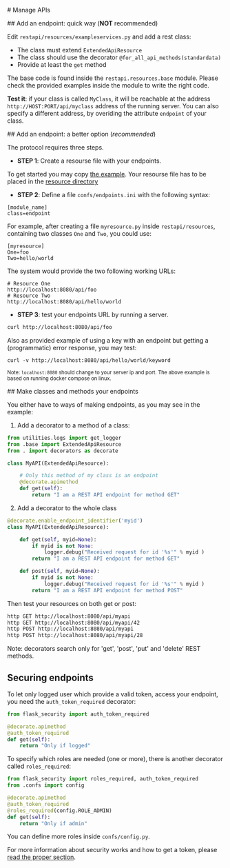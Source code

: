 
# Manage APIs

## Add an endpoint: quick way (**NOT** recommended)

Edit `restapi/resources/exampleservices.py` and add a rest class:

* The class must extend `ExtendedApiResource`
* The class should use the decorator `@for_all_api_methods(standardata)`
* Provide at least the `get` method

The base code is found inside the `restapi.resources.base` module. Please check the provided examples inside the module to write the right code.

**Test it**: if your class is called `MyClass`, it will be reachable at the address `http://HOST:PORT/api/myclass` address of the running server.
You can also specify a different address, by overiding the attribute `endpoint` of your class.

## Add an endpoint: a better option (*recommended*)

The protocol requires three steps.

* **STEP 1**: Create a resourse file with your endpoints.

To get started you may copy
[the example](https://github.com/pdonorio/rest-mock/blob/master/restapi/resources/exampleservices.py). Your resourse file has to be placed in the [resource directory](https://github.com/pdonorio/rest-mock/tree/master/restapi/resources)

* **STEP 2**: Define a file `confs/endpoints.ini` with the following syntax:

```
[module_name]
class=endpoint
```

For example, after creating a file `myresource.py` inside `restapi/resources`,
containing two classes `One` and `Two`, you could use:

```
[myresource]
One=foo
Two=hello/world
```

The system would provide the two following working URLs:

```
# Resource One
http://localhost:8080/api/foo
# Resource Two
http://localhost:8080/api/hello/world
```

* **STEP 3**: test your endpoints URL by running a server.

```bash
curl http://localhost:8080/api/foo
```

Also as provided example of using a key with an endpoint
but getting a (programmatic) error response, you may test:
```
curl -v http://localhost:8080/api/hello/world/keyword
```

<small> Note: `localhost:8080` should change to your server ip and port.
The above example is based on running docker compose on linux.</small>

## Make classes and methods your endpoints

You either have to ways of making endpoints, as you may see in the example:

1) Add a decorator to a method of a class:

```python
from utilities.logs import get_logger
from .base import ExtendedApiResource
from . import decorators as decorate

class MyAPI(ExtendedApiResource):

    # Only this method of my class is an endpoint
    @decorate.apimethod
    def get(self):
        return "I am a REST API endpoint for method GET"
```

2) Add a decorator to the whole class

```python
@decorate.enable_endpoint_identifier('myid')
class MyAPI(ExtendedApiResource):

    def get(self, myid=None):
        if myid is not None:
            logger.debug("Received request for id '%s'" % myid )
        return "I am a REST API endpoint for method GET"

    def post(self, myid=None):
        if myid is not None:
            logger.debug("Received request for id '%s'" % myid )
        return "I am a REST API endpoint for method POST"
```

Then test your resources on both get or post:

```bash
http GET http://localhost:8080/api/myapi
http GET http://localhost:8080/api/myapi/42
http POST http://localhost:8080/api/myapi
http POST http://localhost:8080/api/myapi/28
```

Note: decorators search only for 'get', 'post', 'put' and 'delete' REST methods.

## Securing endpoints

To let only logged user which provide a valid token, access your endpoint,
you need the `auth_token_required` decorator:

```python
from flask_security import auth_token_required

@decorate.apimethod
@auth_token_required
def get(self):
    return "Only if logged"
```

To specify which roles are needed (one or more), there is another decorator called
`roles_required`:

```python
from flask_security import roles_required, auth_token_required
from .confs import config

@decorate.apimethod
@auth_token_required
@roles_required(config.ROLE_ADMIN)
def get(self):
    return "Only if admin"
```

You can define more roles inside `confs/config.py`.

For more information about security works and how to get a token,
please [read the proper section](security.md).
